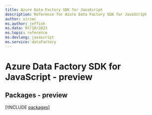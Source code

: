```yaml
---
title: Azure Data Factory SDK for JavaScript
description: Reference for Azure Data Factory SDK for JavaScript
author: xirzec
ms.author: jeffish
ms.data: 07/18/2023
ms.topic: reference
ms.devlang: javascript
ms.service: datafactory
---
```

# Azure Data Factory SDK for JavaScript - preview
## Packages - preview
[!INCLUDE [packages](data-factory-index.md)]